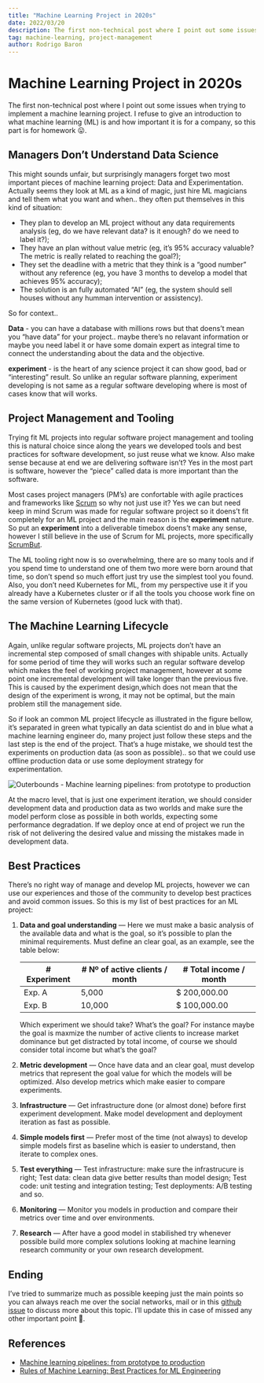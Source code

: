 ```yaml
---
title: "Machine Learning Project in 2020s"
date: 2022/03/20
description: The first non-technical post where I point out some issues when trying to implement a machine learning project.
tag: machine-learning, project-management
author: Rodrigo Baron
---
```


# Machine Learning Project in 2020s

The first non-technical post where I point out some issues when trying to implement a machine learning project. I refuse to give an introduction to what machine learning (ML) is and how important it is for a company, so this part is for homework 😛.

## Managers Don’t Understand Data Science

This might sounds unfair, but surprisingly managers forget two most important pieces of machine learning project: Data and Experimentation. Actually seems they look at ML as a kind of magic, just hire ML magicians and tell them what you want and when.. they often put themselves in this kind of situation:

- They plan to develop an ML project without any data requirements analysis (eg, do we have relevant data? is it enough? do we need to label it?);
- They have an plan without value metric (eg, it’s 95% accuracy valuable? The metric is really related to reaching the goal?);
- They set the deadline with a metric that they think is a “good number” without any reference (eg, you have 3 months to develop a model that achieves 95% accuracy);
- The solution is an fully automated “AI” (eg, the system should sell houses without any humman intervention or assistency).

So for context..

**Data** - you can have a database with millions rows but that doens’t mean you “have data” for your project.. maybe there’s no relavant information or maybe you need label it or have some domain expert as integral time to connect the understanding about the data and the objective.

**experiment** - is the heart of any science project it can show good, bad or “interesting” result. So unlike an regular software planning, experiment developing is not same as a regular software developing where is most of cases know that will works.

## Project Management and Tooling

Trying fit ML projects into regular software project management and tooling this is natural choice since along the years we developed tools and best practices for software development, so just reuse what we know. Also make sense because at end we are delivering software isn’t? Yes in the most part is software, however the “piece” called data is more important than the software.

Most cases project managers (PM’s) are confortable with agile practices and frameworks like [Scrum](https://www.scrum.org/resources/what-is-scrum) so why not just use it? Yes we can but need keep in mind Scrum was made for regular software project so it doens’t fit completely for an ML project and the main reason is the **experiment** nature. So put an **experiment** into a deliverable timebox doens’t make any sense, however I still believe in the use of Scrum for ML projects, more specifically [ScrumBut](https://www.scrum.org/resources/what-scrumbut).

The ML tooling right now is so overwhelming, there are so many tools and if you spend time to understand one of them two more were born around that time, so don’t spend so much effort just try use the simplest tool you found. Also, you don’t need Kubernetes for ML, from my perspective use it if you already have a Kubernetes cluster or if all the tools you choose work fine on the same version of Kubernetes (good luck with that).

## The Machine Learning Lifecycle

Again, unlike regular software projects, ML projects don’t have an incremental step composed of small changes with shipable units. Actually for some period of time they will works such an regular software develop which makes the feel of working project management, however at some point one incremental development will take longer than the previous five. This is caused by the experiment design,which does not mean that the design of the experiment is wrong, it may not be optimal, but the main problem still the management side.

So if look an common ML project lifecycle as illustrated in the figure bellow, it’s separated in green what typically an data scientist do and in blue what a machine learning engineer do, many project just follow these steps and the last step is the end of the project. That’s a huge mistake, we should test the experiments on production data (as soon as possible).. so that we could use offline production data or use some deployment strategy for experimentation.

![Outerbounds - Machine learning pipelines: from prototype to production](/images/machine-learning-project-in-2020s/common-ml.png "Outerbounds - Machine learning pipelines: from prototype to production")

At the macro level, that is just one experiment iteration, we should consider development data and production data as two worlds and make sure the model perform close as possible in both worlds, expecting some performance degradation. If we deploy once at end of project we run the risk of not delivering the desired value and missing the mistakes made in development data.

## Best Practices

There’s no right way of manage and develop ML projects, however we can use our experiences and those of the community to develop best practices and avoid common issues. So this is my list of best practices for an ML project:

1. **Data and goal understanding** — Here we must make a basic analysis of the available data and what is the goal, so it’s possible to plan the minimal requirements. Must define an clear goal, as an example, see the table below:

    | # Experiment | # Nº of active clients / month | # Total income / month  |
    | --- | --- | --- |
    | Exp. A | 5,000 | $ 200,000.00 |
    | Exp. B | 10,000 | $ 100,000.00 |

    Which experiment we should take? What’s the goal? For instance maybe the goal is maxmize the number of active clients to increase market dominance but get distracted by total income, of course we should consider total income but what’s the goal?

2. **Metric development** — Once have data and an clear goal, must develop metrics that represent the goal value for which the models will be optimized. Also develop metrics which make easier to compare experiments.
3. **Infrastructure** — Get infrastructure done (or almost done) before first experiment development. Make model development and deployment iteration as fast as possible.
4. **Simple models first** — Prefer most of the time (not always) to develop simple models first as baseline which is easier to understand, then iterate to complex ones.
5. **Test everything** — Test infrastructure: make sure the infrastrucure is right; Test data: clean data give better results than model design; Test code: unit testing and integration testing; Test deployments: A/B testing and so.
6. **Monitoring** — Monitor you models in production and compare their metrics over time and over environments.
7. **Research** — After have a good model in stabilished try whenever possible build more complex solutions looking at machine learning research community or your own research development.

## Ending

I’ve tried to summarize much as possible keeping just the main points so you can always reach me over the social networks, mail or in this [github issue](https://github.com/rodrigobaron/site/issues/13) to discuss more about this topic. I’ll update this in case of missed any other important point 👋.

## References

- [Machine learning pipelines: from prototype to production](https://outerbounds.com/blog/machine-learning-pipelines-from-prototype-to-production/)
- [Rules of Machine Learning: Best Practices for ML Engineering](https://martin.zinkevich.org/rules_of_ml/rules_of_ml.pdf)